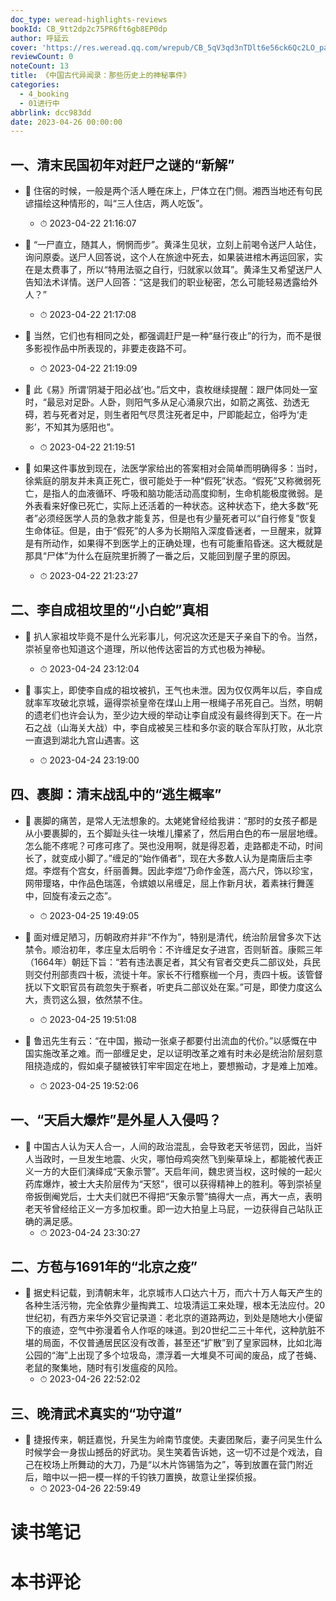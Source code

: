 ```yaml
---
doc_type: weread-highlights-reviews
bookId: CB_9tt2dp2c75PR6ft6gb8EP0dp
author: 呼延云
cover: 'https://res.weread.qq.com/wrepub/CB_5qV3qd3nTDlt6e56ck6Qc2LO_parsecover'
reviewCount: 0
noteCount: 13
title: 《中国古代异闻录：那些历史上的神秘事件》
categories:
  - 4_booking
  - 01进行中
abbrlink: dcc983dd
date: 2023-04-26 00:00:00
---
```



## 一、清末民国初年对赶尸之谜的“新解”


- 📌 住宿的时候，一般是两个活人睡在床上，尸体立在门侧。湘西当地还有句民谚描绘这种情形的，叫“三人住店，两人吃饭”。 
    - ⏱ 2023-04-22 21:16:07 

- 📌 “一尸直立，随其人，惘惘而步”。黄泽生见状，立刻上前喝令送尸人站住，询问原委。送尸人回答说，这个人在旅途中死去，如果装进棺木再运回家，实在是太费事了，所以“特用法驱之自行，归就家以敛耳”。黄泽生又希望送尸人告知法术详情。送尸人回答：“这是我们的职业秘密，怎么可能轻易透露给外人？” 
    - ⏱ 2023-04-22 21:17:08 

- 📌 当然，它们也有相同之处，都强调赶尸是一种“昼行夜止”的行为，而不是很多影视作品中所表现的，非要走夜路不可。 
    - ⏱ 2023-04-22 21:19:09 

- 📌 此《易》所谓‘阴凝于阳必战’也。”后文中，袁枚继续提醒：跟尸体同处一室时，“最忌对足卧。人卧，则阳气多从足心涌泉穴出，如箭之离弦、劲透无碍，若与死者对足，则生者阳气尽贯注死者足中，尸即能起立，俗呼为‘走影’，不知其为感阳也”。 
    - ⏱ 2023-04-22 21:19:51 

- 📌 如果这件事放到现在，法医学家给出的答案相对会简单而明确得多：当时，徐紫庭的朋友并未真正死亡，很可能处于一种“假死”状态。“假死”又称微弱死亡，是指人的血液循环、呼吸和脑功能活动高度抑制，生命机能极度微弱。是外表看来好像已死亡，实际上还活着的一种状态。这种状态下，绝大多数“死者”必须经医学人员的急救才能复苏，但是也有少量死者可以“自行修复”恢复生命体征。但是，由于“假死”的人多为长期陷入深度昏迷者，一旦醒来，就算是有所动作，如果得不到医学上的正确处理，也有可能重陷昏迷。这大概就是那具“尸体”为什么在庭院里折腾了一番之后，又能回到屋子里的原因。 
    - ⏱ 2023-04-22 21:23:27 
## 二、李自成祖坟里的“小白蛇”真相


- 📌 扒人家祖坟毕竟不是什么光彩事儿，何况这次还是天子亲自下的令。当然，崇祯皇帝也知道这个道理，所以他传达密旨的方式也极为神秘。 
    - ⏱ 2023-04-24 23:12:04 

- 📌 事实上，即使李自成的祖坟被扒，王气也未泄。因为仅仅两年以后，李自成就率军攻破北京城，逼得崇祯皇帝在煤山上用一根绳子吊死自己。当然，明朝的遗老们也许会认为，至少边大绶的举动让李自成没有最终得到天下。在一片石之战（山海关大战）中，李自成被吴三桂和多尔衮的联合军队打败，从北京一直退到湖北九宫山遇害。这 
    - ⏱ 2023-04-24 23:19:00 
## 四、裹脚：清末战乱中的“逃生概率”


- 📌 裹脚的痛苦，是常人无法想象的。太姥姥曾经给我讲：“那时的女孩子都是从小要裹脚的，五个脚趾头往一块堆儿攥紧了，然后用白色的布一层层地缠。怎么能不疼呢？可疼可疼了。哭也没用啊，就是得忍着，走路都走不动，时间长了，就变成小脚了。”缠足的“始作俑者”，现在大多数人认为是南唐后主李煜。李煜有个宫女，纤丽善舞。因此李煜“乃命作金莲，高六尺，饰以珍宝，网带璎珞，中作品色瑞莲，令嫔娘以帛缠足，屈上作新月状，着素袜行舞莲中，回旋有凌云之态”。 
    - ⏱ 2023-04-25 19:49:05 

- 📌 面对缠足陋习，历朝政府并非“不作为”，特别是清代，统治阶层曾多次下达禁令。顺治初年，孝庄皇太后明令：不许缠足女子进宫，否则斩首。康熙三年（1664年）朝廷下旨：“若有违法裹足者，其父有官者交吏兵二部议处，兵民则交付刑部责四十板，流徙十年。家长不行稽察枷一个月，责四十板。该管督抚以下文职官员有疏忽失于察者，听吏兵二部议处在案。”可是，即使力度这么大，责罚这么狠，依然禁不住。 
    - ⏱ 2023-04-25 19:51:08 

- 📌 鲁迅先生有云：“在中国，搬动一张桌子都要付出流血的代价。”以感慨在中国实施改革之难。而一部缠足史，足以证明改革之难有时未必是统治阶层刻意阻挠造成的，假如桌子腿被铁钉牢牢固定在地上，要想搬动，才是难上加难。 
    - ⏱ 2023-04-25 19:52:06 
## 一、“天启大爆炸”是外星人入侵吗？


- 📌 中国古人认为天人合一，人间的政治混乱，会导致老天爷惩罚，因此，当奸人当政时，一旦发生地震、火灾，哪怕母鸡突然飞到柴草垛上，都能被代表正义一方的大臣们演绎成“天象示警”。天启年间，魏忠贤当权，这时候的一起火药库爆炸，被士大夫阶层传为“天怒”，很可以获得精神上的胜利。等到崇祯皇帝扳倒阉党后，士大夫们就巴不得把“天象示警”搞得大一点，再大一点，表明老天爷曾经给正义一方多加权重。即一边大拍皇上马屁，一边获得自己站队正确的满足感。 
    - ⏱ 2023-04-24 23:30:27 
## 二、方苞与1691年的“北京之疫”


- 📌 据史料记载，到清朝末年，北京城市人口达六十万，而六十万人每天产生的各种生活污物，完全依靠少量掏粪工、垃圾清运工来处理，根本无法应付。20世纪初，有西方来华外交官记录道：老北京的道路两边，到处是随地大小便留下的痕迹，空气中弥漫着令人作呕的味道。到20世纪二三十年代，这种肮脏不堪的局面，不仅普通居民区没有改善，甚至还“扩散”到了皇家园林，比如北海公园的“海”上出现了多个垃圾岛，漂浮着一大堆臭不可闻的废品，成了苍蝇、老鼠的聚集地，随时有引发瘟疫的风险。 
    - ⏱ 2023-04-26 22:52:02 
## 三、晚清武术真实的“功守道”


- 📌 捷报传来，朝廷嘉悦，升吴生为岭南节度使。夫妻团聚后，妻子问吴生什么时候学会一身拔山撼岳的好武功。吴生笑着告诉她，这一切不过是个戏法，自己在校场上所舞动的大刀，乃是“以木片饰锡箔为之”，等到放置在营门附近后，暗中以一把一模一样的千钧铁刀置换，故意让坐探侦报。 
    - ⏱ 2023-04-26 22:59:49 

# 读书笔记


# 本书评论
